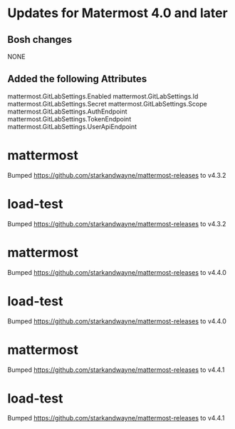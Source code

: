 # Updates for Matermost 4.0 and later

## Bosh changes

NONE

## Added the following Attributes

mattermost.GitLabSettings.Enabled
mattermost.GitLabSettings.Id
mattermost.GitLabSettings.Secret
mattermost.GitLabSettings.Scope
mattermost.GitLabSettings.AuthEndpoint
mattermost.GitLabSettings.TokenEndpoint
mattermost.GitLabSettings.UserApiEndpoint
# mattermost
Bumped https://github.com/starkandwayne/mattermost-releases to v4.3.2

# load-test
Bumped https://github.com/starkandwayne/mattermost-releases to v4.3.2

# mattermost
Bumped https://github.com/starkandwayne/mattermost-releases to v4.4.0

# load-test
Bumped https://github.com/starkandwayne/mattermost-releases to v4.4.0

# mattermost
Bumped https://github.com/starkandwayne/mattermost-releases to v4.4.1

# load-test
Bumped https://github.com/starkandwayne/mattermost-releases to v4.4.1
